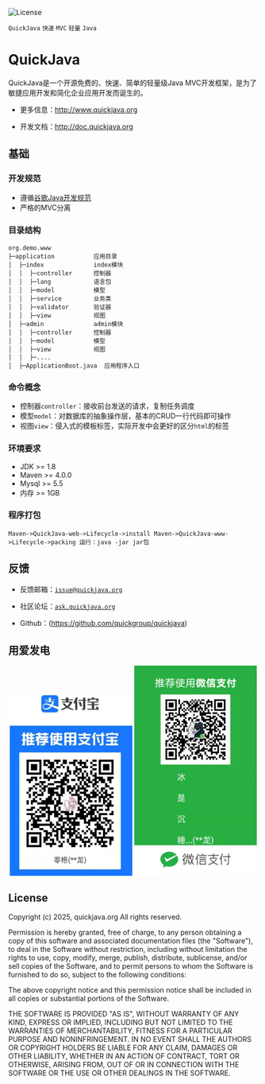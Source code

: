 ![License](res/img/apache-2.0.svg)

`QuickJava` `快速` `MVC` `轻量` `Java`

# QuickJava
QuickJava是一个开源免费的、快速、简单的轻量级Java MVC开发框架，是为了敏捷应用开发和简化企业应用开发而诞生的。

* 更多信息：http://www.quickjava.org

* 开发文档：http://doc.quickjava.org

## 基础

### 开发规范
- 遵循[谷歌Java开发规范](https://google.github.io/styleguide/javaguide.html) 
- 严格的MVC分离

### 目录结构
```
org.demo.www 
├─application           应用目录
│  ├─index              index模块
│  │  ├─controller      控制器
│  │  ├─lang            语言包
│  │  ├─model           模型
│  │  ├─service         业务类
│  │  ├─validator       验证器
│  │  ├─view            视图
│  ├─admin              admin模块
│  │  ├─controller      控制器
│  │  ├─model           模型
│  │  ├─view            视图
│  │  ├─....            
│  ├─ApplicationBoot.java  应用程序入口
```

### 命令概念
* 控制器`controller`：接收前台发送的请求，复制任务调度
* 模型`model`：对数据库的抽象操作层，基本的CRUD一行代码即可操作
* 视图`view`：侵入式的模板标签，实际开发中会更好的区分`html`的标签

### 环境要求
- JDK >= 1.8
- Maven >= 4.0.0
- Mysql >= 5.5
- 内存 >= 1GB

### 程序打包
`
Maven->QuickJava-web->Lifecycle->install
Maven->QuickJava-www->Lifecycle->packing
运行：java -jar jar包
`

## 反馈

* 反馈邮箱：[`issue@quickjava.org`](mailto:issue@quickjava.org)

* 社区论坛：[`ask.quickjava.org`](http://ask.quickjava.org)

* Github：(https://github.com/quickgroup/quickjava)

## 用爱发电
<p align="center">
  <img src="data/res/img/001.jpg" width="49%" alt="001.jpg" />
  <img src="data/res/img/002.jpg" width="49%" alt="002.jpg" />
</p>

License
--------
Copyright (c) 2025, quickjava.org All rights reserved.

Permission is hereby granted, free of charge, to any person obtaining a copy
of this software and associated documentation files (the "Software"), to deal
in the Software without restriction, including without limitation the rights
to use, copy, modify, merge, publish, distribute, sublicense, and/or sell
copies of the Software, and to permit persons to whom the Software is
furnished to do so, subject to the following conditions:

The above copyright notice and this permission notice shall be included in all
copies or substantial portions of the Software.

THE SOFTWARE IS PROVIDED "AS IS", WITHOUT WARRANTY OF ANY KIND, EXPRESS OR
IMPLIED, INCLUDING BUT NOT LIMITED TO THE WARRANTIES OF MERCHANTABILITY,
FITNESS FOR A PARTICULAR PURPOSE AND NONINFRINGEMENT. IN NO EVENT SHALL THE
AUTHORS OR COPYRIGHT HOLDERS BE LIABLE FOR ANY CLAIM, DAMAGES OR OTHER
LIABILITY, WHETHER IN AN ACTION OF CONTRACT, TORT OR OTHERWISE, ARISING FROM,
OUT OF OR IN CONNECTION WITH THE SOFTWARE OR THE USE OR OTHER DEALINGS IN THE
SOFTWARE.
